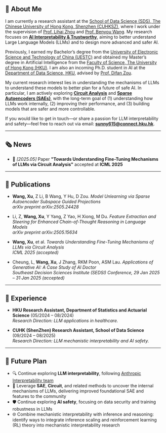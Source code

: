 
<span class="anchor" id="about-me"></span>

## 👋 About Me

I am currently a research assistant at the [School of Data Science (SDS), The Chinese University of Hong Kong, Shenzhen (CUHKSZ)](https://sds.cuhk.edu.cn/), where I work under the supervision of [Prof. Lihai Zhou](https://scholar.google.com/citations?hl=zh-CN&user=z8_x7C8AAAAJ) and [Prof. Benyou Wang](https://wabyking.github.io/old.html). My research focuses on **[AI Interpretability & Trustworthy](https://www.anthropic.com/research#interpretability)**, aiming to better understand Large Language Models (LLMs) and to design more advanced and safer AI.

Previously, I earned my Bachelor’s degree from the [University of Electronic Science and Technology of China (UESTC)](https://www.uestc.edu.cn/) and obtained my Master’s degree in Artificial Intelligence from the [Faculty of Science, The University of Hong Kong (HKU)](https://www.scifac.hku.hk/). I am also an incoming Ph.D. student in AI at the [Department of Data Science, HKU](https://datascience.hku.hk/), advised by [Prof. Difan Zou](https://difanzou.github.io/).

My current research interest lies in understanding the mechanisms of LLMs to understand these models to better plan for a future of safe AI. In particular, I am actively exploring [**Circuit Analysis**](https://arxiv.org/abs/2502.11812) and [**Sparse Autoencoders (SAEs)**](https://transformer-circuits.pub/2024/scaling-monosemanticity/index.html), with the long-term goal of (1) understanding how LLMs work internally, (2) improving their performance, and (3) building models that are safer and more controllable.

If you would like to get in touch—or share a passion for LLM interpretability and safety—feel free to reach out via email: **sunny615@connect.hku.hk**.

---

<span class="anchor" id="news"></span>

## 🗞️ News

- 📝 *[2025.05]* Paper **"Towards Understanding Fine-Tuning Mechanisms of LLMs via Circuit Analysis"** accepted at **ICML 2025**

---

<span class="anchor" id="publications"></span>

## 📄 Publications

- **Wang, Xu**, Z Li, B Wang, Y Hu, D Zou. *Model Unlearning via Sparse Autoencoder Subspace Guided Projections*  
  _arXiv preprint arXiv:2505.24428_

- Li, Z, **Wang, Xu**, Y Yang, Z Yao, H Xiong, M Du. *Feature Extraction and Steering for Enhanced Chain-of-Thought Reasoning in Language Models*  
  _arXiv preprint arXiv:2505.15634_

- **Wang, Xu**, et al. *Towards Understanding Fine-Tuning Mechanisms of LLMs via Circuit Analysis*  
  _ICML 2025 (accepted)_

- Cheung, L, **Wang, Xu**, J Zhang, RKM Poon, ASM Lau. *Applications of Generative AI: A Case Study of AI Doctor*  
  _Southeast Decision Sciences Institute (SEDSI) Conference, 29 Jan 2025 – 31 Jan 2025 (accepted)_

---

<span class="anchor" id="experience"></span>

## 🔬 Experience

- **HKU Research Assistant, Department of Statistics and Actuarial Science** (05/2024 – 08/2024)  
  _Research Direction: LLM applications in healthcare._

- **CUHK (ShenZhen) Research Assistant, School of Data Science** (09/2024 – 08/2025)  
  _Research Direction: LLM mechanistic interpretability and AI safety._

---

<span class="anchor" id="future-plan"></span>

## 🧭 Future Plan

- 🔍 Continue exploring **LLM interpretability**, following [Anthropic Interpretability team](https://www.anthropic.com/research#interpretability)
- 🧠 Leverage **SAE**, **Circuit**, and related methods to uncover the internal mechanisms of LLMs, delivering improved foundational SAE and features to the community
- 🛡️ Continue exploring **AI safety**, focusing on data security and training robustness in LLMs
- 🌐 Combine mechanistic interpretability with inference and reasoning: identify ways to integrate inference scaling and reinforcement learning (RL) theory into mechanistic interpretability research



